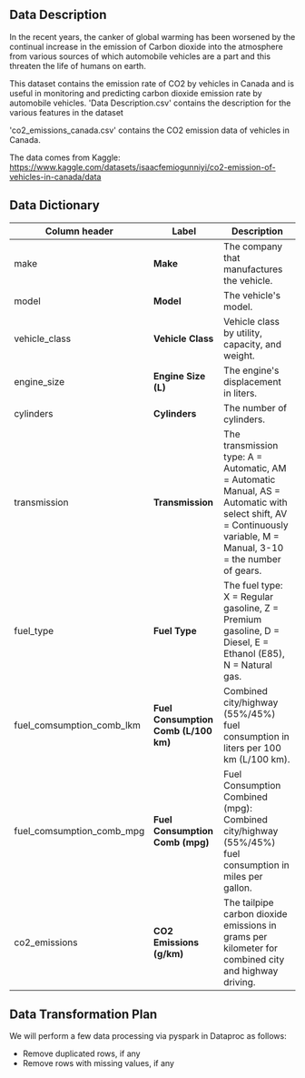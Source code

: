 ## Data Description

In the recent years, the canker of global warming has been worsened by the continual increase in the emission of Carbon dioxide into the atmosphere from various sources of which automobile vehicles are a part and this threaten the life of humans on earth.

This dataset contains the emission rate of CO2 by vehicles in Canada and is useful in monitoring and predicting carbon dioxide emission rate by automobile vehicles.
'Data Description.csv' contains the description for the various features in the dataset

'co2_emissions_canada.csv' contains the CO2 emission data of vehicles in Canada.

The data comes from Kaggle: https://www.kaggle.com/datasets/isaacfemiogunniyi/co2-emission-of-vehicles-in-canada/data

## Data Dictionary

| **Column header**                     | **Label**                            | **Description**                                                                                       |
|--------------------------------|--------------------------------------|-------------------------------------------------------------------------------------------------------|
| make                           | **Make**                             | The company that manufactures the vehicle.                                                            |
| model                          | **Model**                            | The vehicle's model.                                                                                  |
| vehicle_class                  | **Vehicle Class**                    | Vehicle class by utility, capacity, and weight.                                                       |
| engine_size                    | **Engine Size (L)**                  | The engine's displacement in liters.                                                                  |
| cylinders                      | **Cylinders**                  | The number of cylinders.                                                                                    |
| transmission                   | **Transmission**                     | The transmission type: A = Automatic, AM = Automatic Manual, AS = Automatic with select shift, AV = Continuously variable, M = Manual, 3-10 = the number of gears. |
| fuel_type                      | **Fuel Type**                        | The fuel type: X = Regular gasoline, Z = Premium gasoline, D = Diesel, E = Ethanol (E85), N = Natural gas. |
| fuel_comsumption_comb_lkm      | **Fuel Consumption Comb (L/100 km)** | Combined city/highway (55%/45%) fuel consumption in liters per 100 km (L/100 km).                      |
| fuel_comsumption_comb_mpg     | **Fuel Consumption Comb (mpg)**       | 	Fuel Consumption Combined (mpg): Combined city/highway (55%/45%) fuel consumption in miles per gallon.  |
| co2_emissions                  | **CO2 Emissions (g/km)**             | The tailpipe carbon dioxide emissions in grams per kilometer for combined city and highway driving.   |


## Data Transformation Plan

We will perform a few data processing via pyspark in Dataproc as follows:
- Remove duplicated rows, if any
- Remove rows with missing values, if any

